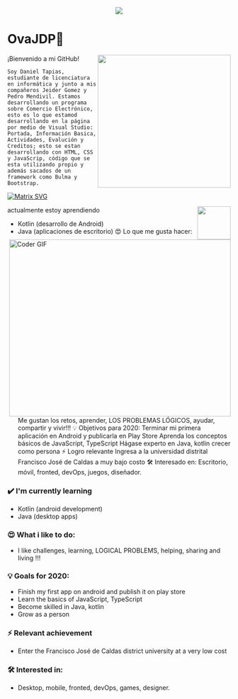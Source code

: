 <p align="center"><img src="https://i.imgur.com/A6bWGFl.gif"/></p>

# OvaJDP👋

<img align='right' src='http://www.jenyalestina.com/blog/wp-content/uploads/2019/05/web-development-1024x582.jpg' width='300"'>

¡Bienvenido a mi GitHub! 

    Soy Daniel Tapias, estudiante de licenciatura en informática y junto a mis compañeros Jeider Gomez y Pedro Mendivil. Estamos desarrollando un programa sobre Comercio Electrónico, esto es lo que estamod desarrollando en la página por medio de Visual Studio: Portada, Información Basica, Actividades, Evalución y Creditos; esto se estan desarrollando con HTML, CSS y JavaScrip, código que se esta utilizando propio y además sacados de un framework como Bulma y Bootstrap. 

[![Matrix SVG](https://raw.githubusercontent.com/rodrigograca31/rodrigograca31/master/matrix.svg)](https://www.youtube.com/watch?v=SDkAGkd4NLc)

<img align='right' src='https://github.com/Rishit-dagli/Rishit-dagli/blob/master/images/octocat-anime.gif' width='75"'>
<img align="right" src="https://media.giphy.com/media/SWoSkN6DxTszqIKEqv/giphy.gif" alt="Coder GIF" width="500" height="400">


actualmente estoy aprendiendo
- Kotlin (desarrollo de Android)
- Java (aplicaciones de escritorio)
😍 Lo que me gusta hacer:
Me gustan los retos, aprender, LOS PROBLEMAS LÓGICOS, ayudar, compartir y vivir!!!
💡 Objetivos para 2020:
Terminar mi primera aplicación en Android y publicarla en Play Store
Aprenda los conceptos básicos de JavaScript, TypeScript
Hágase experto en Java, kotlin
crecer como persona
⚡ Logro relevante
Ingresa a la universidad distrital Francisco José de Caldas a muy bajo costo
🛠 Interesado en:
Escritorio, móvil, fronted, devOps, juegos, diseñador.
### ✔️ I'm currently learning
- Kotlin (android development)
- Java (desktop apps)

### 😍 What i like to do:
- I like challenges, learning, LOGICAL PROBLEMS, helping, sharing and living !!!

### 💡 Goals for 2020:
- Finish my first app on android and publish it on play store
- Learn the basics of JavaScript, TypeScript
- Become skilled in Java, kotlin
- Grow as a person

### ⚡ Relevant achievement
- Enter the Francisco José de Caldas district university at a very low cost

### 🛠 Interested in:
- Desktop, mobile, fronted, devOps, games, designer.



